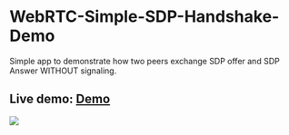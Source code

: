 # WebRTC-Simple-SDP-Handshake-Demo
Simple app to demonstrate how two peers exchange SDP offer and SDP Answer WITHOUT signaling.

## Live demo: <a href="https://divanov11.github.io/WebRTC-Simple-SDP-Handshake-Demo/">Demo</a>

<img src="./WebRTC SDP Gif.gif">

